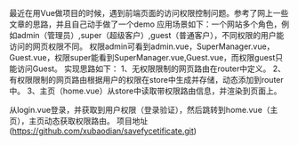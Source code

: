 最近在用Vue做项目的时候，遇到前端页面的访问权限控制问题。参考了网上一些文章的思路，并且自己动手做了一个demo
应用场景如下：一个网站多个角色，例如admin（管理员）,super（超级客户）,guest（普通客户），不同权限的用户能访问的网页权限不同。
权限admin可看到admin.vue，SuperManager.vue，Guest.vue，权限super能看到SuperManager.vue,Guest.vue，而权限guest只能访问Guest。
实现思路如下：
1、无权限限制的网页路由在router中定义。
2、有权限限制的网页路由根据用户的权限在store中生成并存储，动态添加到router中。
3、主页（home.vue）从store中读取带权限路由信息，并渲染到页面上。

从login.vue登录，并获取到用户权限（登录验证），然后跳转到home.vue（主页），主页动态获取权限路由。
项目地址(https://github.com/xubaodian/savefycetificate.git)
